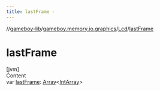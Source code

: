 ```yaml
---
title: lastFrame -
---
```

//[gameboy-lib](../../index.md)/[gameboy.memory.io.graphics](../index.md)/[Lcd](index.md)/[lastFrame](last-frame.md)



# lastFrame  
[jvm]  
Content  
var [lastFrame](last-frame.md): [Array](https://kotlinlang.org/api/latest/jvm/stdlib/kotlin/-array/index.html)<[IntArray](https://kotlinlang.org/api/latest/jvm/stdlib/kotlin/-int-array/index.html)>  



